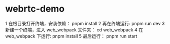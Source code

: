 # webrtc-demo

1 在根目录打开终端，安装依赖： pnpm install 
2 再在终端运行: pnpm run dev
3 新建一个终端，进入 web_webpack 文件夹： cd web_webpack 
4 在 web_webpack 下运行: pnpm install 
5 最后运行： pnpm run start
